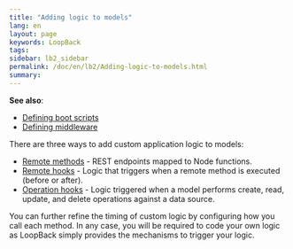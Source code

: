 ```yaml
---
title: "Adding logic to models"
lang: en
layout: page
keywords: LoopBack
tags:
sidebar: lb2_sidebar
permalink: /doc/en/lb2/Adding-logic-to-models.html
summary:
---
```


**See also**:

* [Defining boot scripts](/doc/{{page.lang}}/lb2/Defining-boot-scripts.html)
* [Defining middleware](/doc/{{page.lang}}/lb2/Defining-middleware.html)

There are three ways to add custom application logic to models:

* [Remote methods](/doc/{{page.lang}}/lb2/Remote-methods.html) - REST endpoints mapped to Node functions.
* [Remote hooks](/doc/{{page.lang}}/lb2/Remote-hooks.html) - Logic that triggers when a remote method is executed (before or after).
* [Operation hooks](/doc/{{page.lang}}/lb2/Operation-hooks.html) - Logic triggered when a model performs create, read, update, and delete operations against a data source.

You can further refine the timing of custom logic by configuring how you call each method.
In any case, you will be required to code your own logic as LoopBack simply provides the mechanisms to trigger your logic.